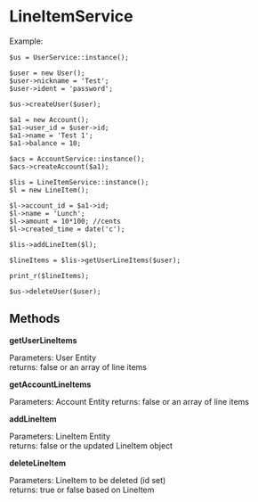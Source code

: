 LineItemService
========================================================================

Example:

	$us = UserService::instance();

	$user = new User();
	$user->nickname = 'Test';
	$user->ident = 'password';

	$us->createUser($user);

	$a1 = new Account();
	$a1->user_id = $user->id;
	$a1->name = 'Test 1';
	$a1->balance = 10;

	$acs = AccountService::instance();
	$acs->createAccount($a1);

	$lis = LineItemService::instance();
	$l = new LineItem();

	$l->account_id = $a1->id;
	$l->name = 'Lunch';
	$l->amount = 10*100; //cents
	$l->created_time = date('c');

	$lis->addLineItem($l);

	$lineItems = $lis->getUserLineItems($user);

	print_r($lineItems);

	$us->deleteUser($user);

Methods
------------------------------------------------------------------------

**getUserLineItems**  

Parameters: User Entity  
returns: false or an array of line items

**getAccountLineItems**  

Parameters: Account Entity
returns: false or an array of line items

**addLineItem**  

Parameters: LineItem Entity  
returns: false or the updated LineItem object

**deleteLineItem**  

Parameters: LineItem to be deleted (id set)  
returns: true or false based on LineItem

